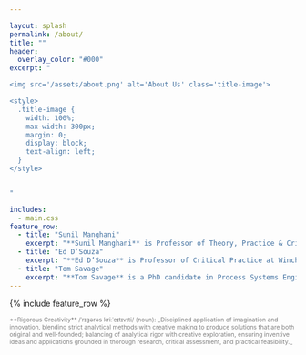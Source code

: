 ```yaml
---

layout: splash
permalink: /about/
title: ""
header:
  overlay_color: "#000"
excerpt: "

<img src='/assets/about.png' alt='About Us' class='title-image'>

<style>
  .title-image {
    width: 100%;
    max-width: 300px;
    margin: 0;
    display: block;
    text-align: left;
  }
</style>


"

includes:
  - main.css
feature_row:
  - title: "Sunil Manghani"
    excerpt: "**Sunil Manghani** is Professor of Theory, Practice & Critique at Winchester School of Art, University of Southampton (UK). He is Editor of Journal of Visual Art Practice and Managing Editor of Theory, Culture & Society. His books include Image Studies (2013), Rhythm and Critique(2020), Zero Degree Seeing (2019), India’s Biennale Effect (2016) and Farewell to Visual Studies(2015). He curated Barthes/Burgin at the John Hansard Gallery (2016), along with Building an Art Biennale (2018) and Itinerant Objects (2019) at Tate Exchange, Tate Modern."
  - title: "Ed D’Souza"
    excerpt: "**Ed D’Souza** is Professor of Critical Practice at Winchester School of Art, University of Southampton (UK). He is Editor of Journal of Visual Art Practice. His books include India’s Biennale Effect (2016), Barcelona Masala: Narratives and Interactions in Cultural Space (2013) and Outside India: Dialogues and Documents of Art and Social Change (2012). His work has been exhibited widely including Bergen Kunstall 3,14 (2019), osloBIENNALEN (2019), India Habitat Centre (2019), Tate Exchange, Tate Modern (2018) and Kochi-Muziris Biennale (2014)."
  - title: "Tom Savage"
    excerpt: "**Tom Savage** is a PhD candidate in Process Systems Engineering at Imperial College London. He holds an MPhil in Chemical Engineering & Biotechnology from the University of Cambridge (2021), a BEng in Chemical Engineering from the University of Manchester (2020) and has previously been a PhD Enrichment Student at the Alan Turing Institute (2024). He has published in journals including Nature Chemical Engineering and presented at conferences across machine learning, operations research, and chemical engineering fields."
---
```


<!-- {% include feature_row id="intro" type="center" %} -->



{% include feature_row %}


<span style="font-size: 0.75em; color: grey; text-align: center">
**Rigorous Creativity** /ˈrɪɡərəs kriːˈeɪtɪvɪti/ (noun): _Disciplined application of imagination and innovation, blending strict analytical methods with creative making to produce solutions that are both original and well-founded; balancing of analytical rigor with creative exploration, ensuring inventive ideas and applications grounded in thorough research, critical assessment, and practical feasibility._
</span>
